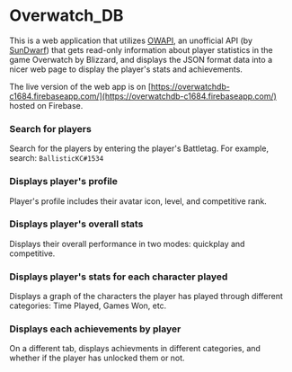 # Overwatch_DB

This is a web application that utilizes [OWAPI](https://github.com/SunDwarf/OWAPI), an unofficial API (by [SunDwarf](https://github.com/SunDwarf)) that gets read-only information about player statistics in the game Overwatch by Blizzard, and displays the JSON format data into a nicer web page to display the player's stats and achievements.

The live version of the web app is on [https://overwatchdb-c1684.firebaseapp.com/](https://overwatchdb-c1684.firebaseapp.com/) hosted on Firebase. 

### Search for players

Search for the players by entering the player's Battletag.
For example, search: `BallisticKC#1534`

### Displays player's profile

Player's profile includes their avatar icon, level, and competitive rank.

### Displays player's overall stats

Displays their overall performance in two modes: quickplay and competitive.

### Displays player's stats for each character played

Displays a graph of the characters the player has played through different categories: Time Played, Games Won, etc.

### Displays each achievements by player

On a different tab, displays achievments in different categories, and whether if the player has unlocked them or not.



